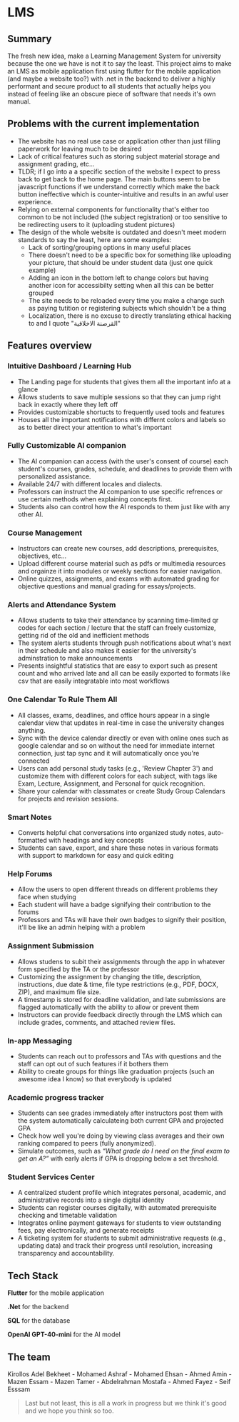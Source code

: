 # LMS
## Summary
The fresh new idea, make a Learning Management System for university because the one we have is not it to say the least. This project aims to make an LMS as mobile application first using flutter for the mobile application (and maybe a website too?) with .net in the backend to deliver a highly performant and secure product to all students that actually helps you instead of feeling like an obscure piece of software that needs it's own manual.

## Problems with the current implementation
- The website has no real use case or application other than just filling paperwork for leaving much to be desired
- Lack of critical features such as storing subject material storage and assignment grading, etc...
- TLDR; if I go into a a specific section of the website I expect to press back to get back to the home page. The main buttons seem to be javascript functions if we understand correctly which make the back button ineffective which is counter-intuitive and results in an awful user experience.
- Relying on external components for functionality that's either too common to be not included (the subject registration) or too sensitive to be redirecting users to it (uploading student pictures)
- The design of the whole website is outdated and doesn't meet modern standards to say the least, here are some examples:
    - Lack of sorting/grouping options in many useful places
    - There doesn't need to be a specific box for something like uploading your picture, that should be under student data (just one quick example)
    - Adding an icon in the bottom left to change colors but having another icon for accessibilty setting when all this can be better grouped
    - The site needs to be reloaded every time you make a change such as paying tutition or registering subjects which shouldn't be a thing
    - Localization, there is no excuse to directly translating ethical hacking to and I quote "القرصنة الاخلاقية"


## Features overview

### Intuitive Dashboard / Learning Hub

- The Landing page for students that gives them all the important info at a glance
- Allows students to save multiple sessions so that they can jump right back in exactly where they left off
- Provides customizable shortucts to frequently used tools and features
- Houses all the important notifications with differnt colors and labels so as to better direct your attention to what's important

### Fully Customizable AI companion

- The AI companion can access (with the user's consent of course) each student's courses, grades, schedule, and deadlines to provide them with personalized assistance.
- Available 24/7 with different locales and dialects.
- Professors can instruct the AI companion to use specific refrences or use certain methods when explaining concepts first.
- Students also can control how the AI responds to them just like with any other AI.

### Course Management

- Instructors can create new courses, add descriptions, prerequisites, objectives, etc...
- Upload different course material such as pdfs or multimedia resources and orgainze it into modules or weekly sections for easier navigation.
- Online quizzes, assignments, and exams with automated grading for objective questions and manual grading for essays/projects.

### Alerts and Attendance System

- Allows students to take their attendance by scanning time-limited qr codes for each section / lecture that the staff can freely customize, getting rid of the old and inefficient methods
- The system alerts students through push notifications about what's next in their schedule and also makes it easier for the university's adminstration to make announcements
- Presents insightful statistics that are easy to export such as present count and who arrived late and all can be easily exported to formats like csv that are easily integratable into most workflows

### One Calendar To Rule Them All

- All classes, exams, deadlines, and office hours appear in a single calendar view that updates in real-time in case the university changes anything.
- Sync with the device calendar directly or even with online ones such as google calendar and so on without the need for immediate internet connection, just tap sync and it will automatically once you're connected
- Users can add personal study tasks (e.g., 'Review Chapter 3') and customize them with different colors for each subject, with tags like Exam, Lecture, Assignment, and Personal for quick recognition.
- Share your calendar with classmates or create Study Group Calendars for projects and revision sessions.

### Smart Notes

- Converts helpful chat conversations into organized study notes, auto-formatted with headings and key concepts
- Students can save, export, and share these notes in various formats with support to markdown for easy and quick editing

### Help Forums

- Allow the users to open different threads on different problems they face when studying
- Each student will have a badge signifying their contribution to the forums
- Professors and TAs will have their own badges to signify their position, it'll be like an admin helping with a problem

### Assignment Submission

- Allows studens to subit their assignments through the app in whatever form specified by the TA or the professor
- Customizing the assignment by changing the title, description, instructions, due date & time, file type restrictions (e.g., PDF, DOCX, ZIP), and maximum file size.
- A timestamp is stored for deadline validation, and late submissions are flagged automatically with  the ability to allow or prevent them
- Instructors can provide feedback directly through the LMS which can include grades, comments, and attached review files.

### In-app Messaging

- Students can reach out to professors and TAs with questions and the staff can opt out of such features if it bothers them
- Ability to create groups for things like graduation projects (such an awesome idea I know) so that everybody is updated

### Academic progress tracker

- Students can see grades immediately after instructors post them with the system automatically calculateing both current GPA and projected GPA
- Check how well you're doing by viewing class averages and their own ranking compared to peers (fully anonymized).
- Simulate outcomes, such as *“What grade do I need on the final exam to get an A?”* with early alerts if GPA is dropping below a set threshold.

### Student Services Center

- A centralized student profile which integrates personal, academic, and administrative records into a single digital identity
- Students can register courses digitally, with automated prerequisite checking and timetable validation
- Integrates online payment gateways for students to view outstanding fees, pay electronically, and generate receipts
- A ticketing system for students to submit administrative requests (e.g., updating data) and track their progress until resolution, increasing transparency and accountability.



## Tech Stack
**Flutter** for the mobile application

**.Net** for the backend

**SQL** for the database

**OpenAI GPT-40-mini** for the AI model


## The team
Kirollos Adel Bekheet - Mohamed Ashraf - Mohamed Ehsan - Ahmed Amin - Mazen Essam - Mazen Tamer - Abdelrahman Mostafa - Ahmed Fayez - Seif Esssam

> Last but not least, this is all a work in progress but we think it's good and we hope you think so too.

